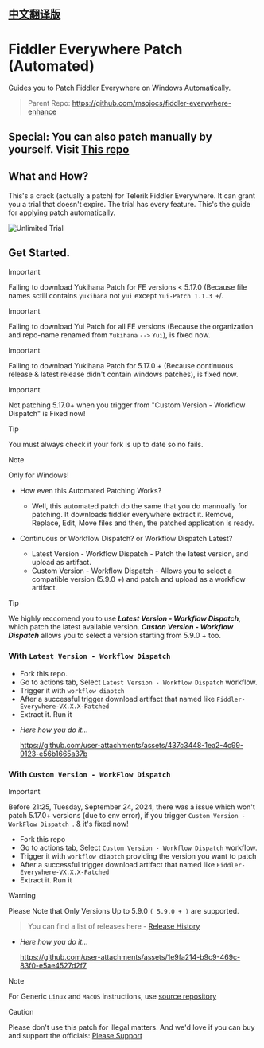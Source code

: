 ## [中文翻译版](README_CN.md)

# Fiddler Everywhere Patch (Automated)
Guides you to Patch Fiddler Everywhere on Windows Automatically. 
> Parent Repo: https://github.com/msojocs/fiddler-everywhere-enhance

## Special: You can also patch manually by yourself. Visit [This repo](https://github.com/sipsuru/fiddler-everywhere-patch-manual)

## What and How?
This's a crack (actually a patch) for Telerik Fiddler Everywhere. It can grant you a trial that doesn't expire. The trial has every feature. 
This's the guide for applying patch automatically. 

![Unlimited Trial](https://github.com/user-attachments/assets/e9c83778-27fa-456a-96e6-07bb0cd7f4ad)

## Get Started.

 > [!IMPORTANT]
 > Failing to download Yukihana Patch for FE versions < 5.17.0 (Because file names sctill contains `yukihana` not `yui` except `Yui-Patch 1.1.3 +`/.

 > [!IMPORTANT]
 > Failing to download Yui Patch for all FE versions (Because the organization and repo-name renamed from `Yukihana` `-->` `Yui`), is fixed now.

 > [!IMPORTANT]
 > Failing to download Yukihana Patch for 5.17.0 + (Because continuous release & latest release didn't contain windows patches), is fixed now. 

 > [!IMPORTANT]
 > Not patching 5.17.0+ when you trigger from "Custom Version - Workflow Dispatch" is Fixed now!

 > [!TIP]
 > You must always check if your fork is up to date so no fails. 

 > [!NOTE]
 > Only for Windows!

 * How even this Automated Patching Works?
   - Well, this automated patch do the same that you do mannually for patching. It downloads fiddler everywhere extract it. Remove, Replace, Edit, Move files and then, the patched application is ready.

 * Continuous or Workflow Dispatch? or Workflow Dispatch Latest?
   - Latest Version - Workflow Dispatch - Patch the latest version, and upload as artifact.
   - Custom Version - Workflow Dispatch - Allows you to select a compatible version (5.9.0 +) and patch  and upload as a workflow artifact.

> [!TIP]
> We highly reccomend you to use ***Latest Version - Workflow Dispatch***, which patch the latest available version.
> ***Custon Version - Workflow Dispatch*** allows you to select a version starting from 5.9.0 + too.


### With `Latest Version - Workflow Dispatch`
  - Fork this repo.
  - Go to actions tab, Select `Latest Version - Workflow Dispatch` workflow.
  - Trigger it with `workflow diaptch`
  - After a successful trigger download artifact that named like `Fiddler-Everywhere-VX.X.X-Patched`
  - Extract it. Run it

  * *Here how you do it...*

    https://github.com/user-attachments/assets/437c3448-1ea2-4c99-9123-e56b1665a37b


### With `Custom Version - WorkFlow Dispatch`

  > [!IMPORTANT]
  > Before 21:25, Tuesday, September 24, 2024, there was a issue which won't patch 5.17.0+ versions (due to env error), if you trigger `Custom Version - WorkFlow Dispatch
`. & it's fixed now!


  - Fork this repo
  - Go to actions tab, Select `Custom Version - Workflow Dispatch` workflow.
  - Trigger it with `workflow diaptch` providing the version you want to patch
  - After a successful trigger download artifact that named like `Fiddler-Everywhere-VX.X.X-Patched`
  - Extract it. Run it

  > [!WARNING]
  > Please Note that Only Versions Up to 5.9.0 `( 5.9.0 + )` are supported.
  
  > You can find a list of releases here - [Release History](https://www.telerik.com/support/whats-new/fiddler-everywhere/release-history)

  * *Here how you do it...*

    https://github.com/user-attachments/assets/1e9fa214-b9c9-469c-83f0-e5ae4527d2f7

> [!NOTE]
> For Generic `Linux` and `MacOS` instructions, use [source repository](https://github.com/msojocs/fiddler-everywhere-enhance)

> [!CAUTION]
> Please don't use this patch for illegal matters. And we'd love if you can buy and support the officials: [Please Support](https://www.telerik.com/purchase/fiddler)
